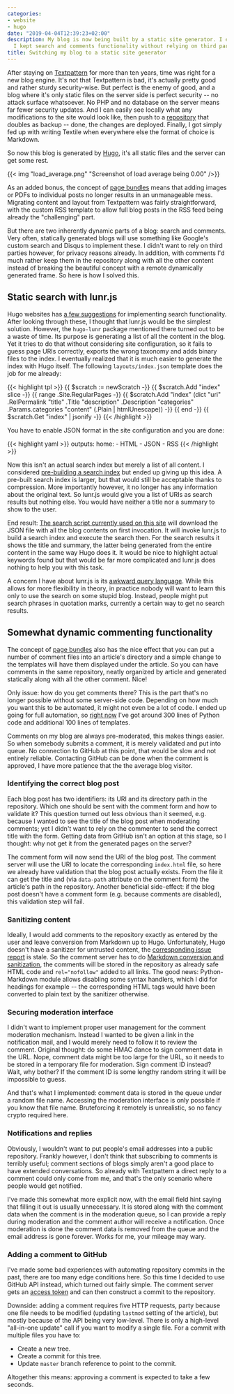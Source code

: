 ```yaml
---
categories:
- website
- hugo
date: "2019-04-04T12:39:23+02:00"
description: My blog is now being built by a static site generator. I explain how
  I kept search and comments functionality without relying on third parties.
title: Switching my blog to a static site generator
---
```


After staying on [Textpattern](https://textpattern.com/) for more than ten years, time was right for a new blog engine. It's not that Textpattern is bad, it's actually pretty good and rather sturdy security-wise. But perfect is the enemy of good, and a blog where it's only static files on the server side is perfect security -- no attack surface whatsoever. No PHP and no database on the server means far fewer security updates. And I can easily see locally what any modifications to the site would look like, then push to a [repository](https://github.com/palant/palant.info) that doubles as backup -- done, the changes are deployed. Finally, I got simply fed up with writing Textile when everywhere else the format of choice is Markdown.

So now this blog is generated by [Hugo](https://gohugo.io/), it's all static files and the server can get some rest.

{{< img "load_average.png" "Screenshot of load average being 0.00" />}}

As an added bonus, the concept of [page bundles](https://gohugo.io/content-management/page-bundles/) means that adding images or PDFs to individual posts no longer results in an unmanageable mess. Migrating content and layout from Textpattern was fairly straightforward, with the custom RSS template to allow full blog posts in the RSS feed being already the "challenging" part.

But there are two inherently dynamic parts of a blog: search and comments. Very often, statically generated blogs will use something like Google's custom search and Disqus to implement these. I didn't want to rely on third parties however, for privacy reasons already. In addition, with comments I'd much rather keep them in the repository along with all the other content instead of breaking the beautiful concept with a remote dynamically generated frame. So here is how I solved this.

## Static search with lunr.js

Hugo websites has [a few suggestions](https://gohugo.io/tools/search/) for implementing search functionality. After looking through these, I thought that lunr.js would be the simplest solution. However, the `hugo-lunr` package mentioned there turned out to be a waste of time. Its purpose is generating a list of all the content in the blog. Yet it tries to do that without considering site configuration, so it fails to guess page URIs correctly, exports the wrong taxonomy and adds binary files to the index. I eventually realized that it is much easier to generate the index with Hugo itself. The following `layouts/index.json` template does the job for me already:

{{< highlight tpl >}}
{{ $scratch := newScratch -}}
{{ $scratch.Add "index" slice -}}
{{ range .Site.RegularPages -}}
  {{ $scratch.Add "index" (dict "uri" .RelPermalink
                                "title" .Title
                                "description" .Description
                                "categories" .Params.categories
                                "content" (.Plain | htmlUnescape)) -}}
{{ end -}}
{{ $scratch.Get "index" | jsonify -}}
{{< /highlight >}}

You have to enable JSON format in the site configuration and you are done:

{{< highlight yaml >}}
outputs:
  home:
    - HTML
    - JSON
    - RSS
{{< /highlight >}}

Now this isn't an actual search index but merely a list of all content. I considered [pre-building a search index](https://lunrjs.com/guides/index_prebuilding.html) but ended up giving up this idea. A pre-built search index is larger, but that would still be acceptable thanks to compression. More importantly however, it no longer has any information about the original text. So lunr.js would give you a list of URIs as search results but nothing else. You would have neither a title nor a summary to show to the user.

End result: [The search script currently used on this site](https://github.com/palant/palant.info/blob/63b4c8181757983be7fed7cb7a826bb753551a82/static/js/lunr-init.js) will download the JSON file with all the blog contents on first invocation. It will invoke lunr.js to build a search index and execute the search then. For the search results it shows the title and summary, the latter being generated from the entire content in the same way Hugo does it. It would be nice to highlight actual keywords found but that would be far more complicated and lunr.js does nothing to help you with this task.

A concern I have about lunr.js is its [awkward query language](https://lunrjs.com/guides/searching.html). While this allows for more flexibility in theory, in practice nobody will want to learn this only to use the search on some stupid blog. Instead, people might put search phrases in quotation marks, currently a certain way to get no search results.

## Somewhat dynamic commenting functionality

The concept of [page bundles](https://gohugo.io/content-management/page-bundles/) also has the nice effect that you can put a number of comment files into an article's directory and a simple change to the templates will have them displayed under the article. So you can have comments in the same repository, neatly organized by article and generated statically along with all the other comment. Nice!

Only issue: how do you get comments there? This is the part that's no longer possible without some server-side code. Depending on how much you want this to be automated, it might not even be a lot of code. I ended up going for full automation, so [right now](https://github.com/palant/palant.info_commentserver) I've got around 300 lines of Python code and additional 100 lines of templates.

Comments on my blog are always pre-moderated, this makes things easier. So when somebody submits a comment, it is merely validated and put into queue. No connection to GitHub at this point, that would be slow and not entirely reliable. Contacting GitHub can be done when the comment is approved, I have more patience that the the average blog visitor.

### Identifying the correct blog post

Each blog post has two identifiers: its URI and its directory path in the repository. Which one should be sent with the comment form and how to validate it? This question turned out less obvious than it seemed, e.g. because I wanted to see the title of the blog post when moderating comments; yet I didn't want to rely on the commenter to send the correct title with the form. Getting data from GitHub isn't an option at this stage, so I thought: why not get it from the generated pages on the server?

The comment form will now send the URI of the blog post. The comment server will use the URI to locate the corresponding `index.html` file, so here we already have validation that the blog post actually exists. From the file it can get the title and (via `data-path` attribute on the comment form) the article's path in the repository. Another beneficial side-effect: if the blog post doesn't have a comment form (e.g. because comments are disabled), this validation step will fail.

### Sanitizing content

Ideally, I would add comments to the repository exactly as entered by the user and leave conversion from Markdown up to Hugo. Unfortunately, Hugo doesn't have a sanitizer for untrusted content, the [corresponding issue report](https://github.com/gohugoio/hugo/issues/1457) is stale. So the comment server has to do [Markdown conversion and sanitization](https://github.com/palant/palant.info_commentserver/blob/ef950d053156294dbd21883a01c4121fd28d4800/format.py), the comments will be stored in the repository as already safe HTML code and `rel="nofollow"` added to all links. The good news: Python-Markdown module allows disabling some syntax handlers, which I did for headings for example -- the corresponding HTML tags would have been converted to plain text by the sanitizer otherwise.

### Securing moderation interface

I didn't want to implement proper user management for the comment moderation mechanism. Instead I wanted to be given a link in the notification mail, and I would merely need to follow it to review the comment. Original thought: do some HMAC dance to sign comment data in the URL. Nope, comment data might be too large for the URL, so it needs to be stored in a temporary file for moderation. Sign comment ID instead? Wait, why bother? If the comment ID is some lengthy random string it will be impossible to guess.

And that's what I implemented: comment data is stored in the queue under a random file name. Accessing the moderation interface is only possible if you know that file name. Bruteforcing it remotely is unrealistic, so no fancy crypto required here.

### Notifications and replies

Obviously, I wouldn't want to put people's email addresses into a public repository. Frankly however, I don't think that subscribing to comments is terribly useful; comment sections of blogs simply aren't a good place to have extended conversations. So already with Textpattern a direct reply to a comment could only come from me, and that's the only scenario where people would get notified.

I've made this somewhat more explicit now, with the email field hint saying that filling it out is usually unnecessary. It is stored along with the comment data when the comment is in the moderation queue, so I can provide a reply during moderation and the comment author will receive a notification. Once moderation is done the comment data is removed from the queue and the email address is gone forever. Works for me, your mileage may wary.

### Adding a comment to GitHub

I've made some bad experiences with automating repository commits in the past, there are too many edge conditions here. So this time I decided to use GitHub API instead, which turned out fairly simple. The comment server gets an [access token](https://github.com/settings/tokens) and can then construct a commit to the repository.

Downside: adding a comment requires five HTTP requests, party because one file needs to be modified (updating `lastmod` setting of the article), but mostly because of the API being very low-level. There is only a high-level "all-in-one update" call if you want to modify a single file. For a commit with multiple files you have to:

* Create a new tree.
* Create a commit for this tree.
* Update `master` branch reference to point to the commit.

Altogether this means: approving a comment is expected to take a few seconds.
